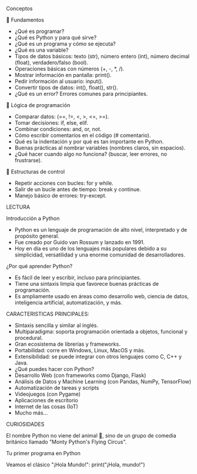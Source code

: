 Conceptos

🔵 Fundamentos
- ¿Qué es programar?
- ¿Qué es Python y para qué sirve?
- ¿Qué es un programa y cómo se ejecuta?
- ¿Qué es una variable?
- Tipos de datos básicos: texto (str), número entero (int), número decimal (float), verdadero/falso (bool).
- Operaciones básicas con números (+, -, *, /).
- Mostrar información en pantalla: print().
- Pedir información al usuario: input().
- Convertir tipos de datos: int(), float(), str().
- ¿Qué es un error? Errores comunes para principiantes.


🔵 Lógica de programación
- Comparar datos: (==, !=, <, >, <=, >=).
- Tomar decisiones: if, else, elif.
- Combinar condiciones: and, or, not.
- Cómo escribir comentarios en el código (# comentario).
- Qué es la indentación y por qué es tan importante en Python.
- Buenas prácticas al nombrar variables (nombres claros, sin espacios).
- ¿Qué hacer cuando algo no funciona? (buscar, leer errores, no frustrarse).


🔵 Estructuras de control
- Repetir acciones con bucles: for y while.
- Salir de un bucle antes de tiempo: break y continue.
- Manejo básico de errores: try-except.


LECTURA

Introducción a Python
- Python es un lenguaje de programación de alto nivel, interpretado y de propósito general.
- Fue creado por Guido van Rossum y lanzado en 1991.
- Hoy en día es uno de los lenguajes más populares debido a su simplicidad, versatilidad y una enorme comunidad de desarrolladores.

¿Por qué aprender Python?
- Es fácil de leer y escribir, incluso para principiantes.
- Tiene una sintaxis limpia que favorece buenas prácticas de programación.
- Es ampliamente usado en áreas como desarrollo web, ciencia de datos, inteligencia artificial, automatización, y más.
  
CARACTERISTICAS PRINCIPALES:
- Sintaxis sencilla y similar al inglés.
- Multiparadigma: soporta programación orientada a objetos, funcional y procedural.
- Gran ecosistema de librerías y frameworks.
- Portabilidad: corre en Windows, Linux, MacOS y más.
- Extensibilidad: se puede integrar con otros lenguajes como C, C++ y Java.
- ¿Qué puedes hacer con Python?
- Desarrollo Web (con frameworks como Django, Flask)
- Análisis de Datos y Machine Learning (con Pandas, NumPy, TensorFlow)
- Automatización de tareas y scripts
- Videojuegos (con Pygame)
- Aplicaciones de escritorio
- Internet de las cosas (IoT)
- Mucho más...
  
CURIOSIDADES

El nombre Python no viene del animal 🐍, sino de un grupo de comedia británico llamado "Monty Python's Flying Circus".

Tu primer programa en Python

Veamos el clásico "¡Hola Mundo!":
print("¡Hola, mundo!")
